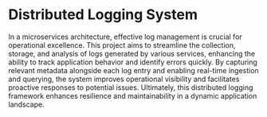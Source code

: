 # Distributed Logging System

In a microservices architecture, effective log management is crucial for operational excellence. This project aims to streamline the collection, storage, and analysis of logs generated by various services, enhancing the ability to track application behavior and identify errors quickly. By capturing relevant metadata alongside each log entry and enabling real-time ingestion and querying, the system improves operational visibility and facilitates proactive responses to potential issues. Ultimately, this distributed logging framework enhances resilience and maintainability in a dynamic application landscape.

